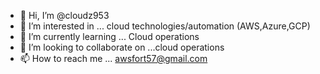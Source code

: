 - 👋 Hi, I’m @cloudz953
- 👀 I’m interested in ... cloud technologies/automation (AWS,Azure,GCP)
- 🌱 I’m currently learning ... Cloud operations
- 💞️ I’m looking to collaborate on ...cloud operations
- 📫 How to reach me ... awsfort57@gmail.com

<!---
cloudz953/cloudz953 is a ✨ special ✨ repository because its `README.md` (this file) appears on your GitHub profile.
You can click the Preview link to take a look at your changes.
--->
